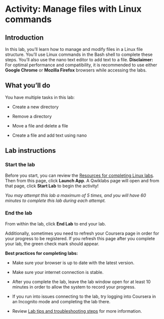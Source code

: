 # Activity: Manage files with Linux commands

## Introduction

In this lab, you’ll learn how to manage and modify files in a Linux file structure. You’ll use Linux commands in the Bash shell to complete these steps. You’ll also use the nano text editor to add text to a file. **Disclaimer:** For optimal performance and compatibility, it is recommended to use either **Google Chrome** or **Mozilla Firefox** browsers while accessing the labs.

## What you’ll do

You have multiple tasks in this lab:

- Create a new directory
    
- Remove a directory
    
- Move a file and delete a file
    
- Create a file and add text using nano
    

## Lab instructions

### **Start the lab**

Before you start, you can [](https://www.coursera.org/learn/linux-and-sql/supplement/uLa2R/resources-for-completing-linux-labs)review the [Resources for completing Linux labs](https://www.coursera.org/learn/linux-and-sql/supplement/uLa2R/resources-for-completing-linux-labs). Then from this page, click **Launch App**. A Qwiklabs page will open and from that page, click **Start Lab** to begin the activity!

_You may attempt this lab a maximum of 5 times, and you will have 60 minutes to complete this lab during each attempt._

### **End the lab**

From within the lab, click **End Lab** to end your lab.

Additionally, sometimes you need to refresh your Coursera page in order for your progress to be registered. If you refresh this page after you complete your lab, the green check mark should appear.

**Best practices for completing labs:**

- Make sure your browser is up to date with the latest version.
    
- Make sure your internet connection is stable.
    
- After you complete the lab, leave the lab window open for at least 10 minutes in order to allow the system to record your progress.
    
- If you run into issues connecting to the lab, try logging into Coursera in an Incognito mode and completing the lab there.
    
- Review [Lab tips and troubleshooting steps](https://www.coursera.org/learn/linux-and-sql/supplement/fRHpj/lab-tips-and-troubleshooting-steps "reading on lab tips and troubleshooting steps") for more information.